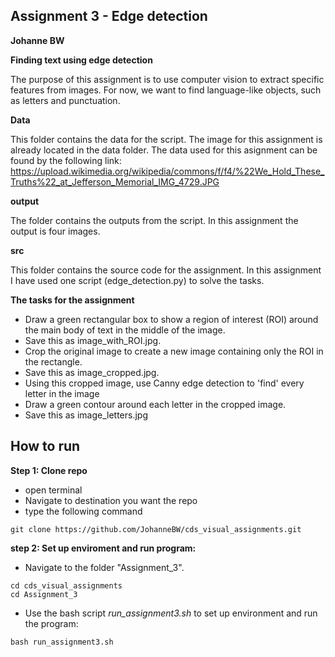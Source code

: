 ## Assignment 3 - Edge detection
**Johanne BW**

__Finding text using edge detection__

The purpose of this assignment is to use computer vision to extract specific features from images. For now, we want to find language-like objects, such as letters and punctuation.

__Data__

This folder contains the data for the script. The image for this assignment is already located in the data folder. 
The data used for this asignment can be found by the following link:
https://upload.wikimedia.org/wikipedia/commons/f/f4/%22We_Hold_These_Truths%22_at_Jefferson_Memorial_IMG_4729.JPG

__output__

The folder contains the outputs from the script. In this assignment the output is four images.

__src__

This folder contains the source code for the assignment. In this assignment I have used one script (edge_detection.py) to solve the tasks. 

__The tasks for the assignment__

- Draw a green rectangular box to show a region of interest (ROI) around the main body of text in the middle of the image. 
- Save this as image_with_ROI.jpg.
- Crop the original image to create a new image containing only the ROI in the rectangle. 
- Save this as image_cropped.jpg.
- Using this cropped image, use Canny edge detection to 'find' every letter in the image
- Draw a green contour around each letter in the cropped image. 
- Save this as image_letters.jpg


## How to run
**Step 1: Clone repo**
- open terminal
- Navigate to destination you want the repo
- type the following command
 ```console
 git clone https://github.com/JohanneBW/cds_visual_assignments.git
 ```
**step 2: Set up enviroment and run program:**
- Navigate to the folder "Assignment_3".
```console
cd cds_visual_assignments
cd Assignment_3
```  
- Use the bash script _run_assignment3.sh_ to set up environment and run the program:  
```console
bash run_assignment3.sh
```  
